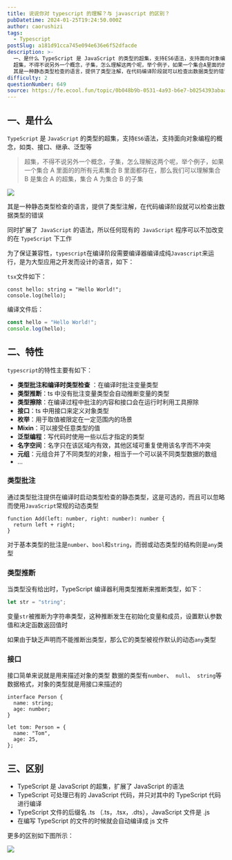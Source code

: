 ```yaml
---
title: 说说你对 typescript 的理解？与 javascript 的区别？
pubDatetime: 2024-01-25T19:24:50.000Z
author: caorushizi
tags:
  - Typescript
postSlug: a181d91cca745e094e636e6f52dfacde
description: >-
  一、是什么 TypeScript 是 JavaScript 的类型的超集，支持ES6语法，支持面向对象编程的概念，如类、接口、继承、泛型等
  超集，不得不说另外一个概念，子集，怎么理解这两个呢，举个例子，如果一个集合A里面的的所有元素集合B里面都存在，那么我们可以理解集合B是集合A的超集，集合A为集合B的子集
  其是一种静态类型检查的语言，提供了类型注解，在代码编译阶段就可以检查出数据类型的错误 同时
difficulty: 2
questionNumber: 649
source: https://fe.ecool.fun/topic/0b048b9b-0531-4a93-b6e7-b0254393abaa
---
```


## 一、是什么

`TypeScript` 是 `JavaScript` 的类型的超集，支持`ES6`语法，支持面向对象编程的概念，如类、接口、继承、泛型等

> 超集，不得不说另外一个概念，子集，怎么理解这两个呢，举个例子，如果一个集合 A 里面的的所有元素集合 B 里面都存在，那么我们可以理解集合 B 是集合 A 的超集，集合 A 为集合 B 的子集

![](https://static.ecool.fun//article/f9a27d35-579d-44b5-abd6-7c82021934cc.png)

其是一种静态类型检查的语言，提供了类型注解，在代码编译阶段就可以检查出数据类型的错误

同时扩展了` JavaScript` 的语法，所以任何现有的` JavaScript` 程序可以不加改变的在 `TypeScript` 下工作

为了保证兼容性，`typescript`在编译阶段需要编译器编译成纯`Javascript`来运行，是为大型应用之开发而设计的语言，如下：

`tsx`文件如下：

```tsx
const hello: string = "Hello World!";
console.log(hello);
```

编译文件后：

```js
const hello = "Hello World!";
console.log(hello);
```

## 二、特性

`typescript`的特性主要有如下：

- **类型批注和编译时类型检查** ：在编译时批注变量类型
- **类型推断**：ts 中没有批注变量类型会自动推断变量的类型
- **类型擦除**：在编译过程中批注的内容和接口会在运行时利用工具擦除
- **接口**：ts 中用接口来定义对象类型
- **枚举**：用于取值被限定在一定范围内的场景
- **Mixin**：可以接受任意类型的值
- **泛型编程**：写代码时使用一些以后才指定的类型
- **名字空间**：名字只在该区域内有效，其他区域可重复使用该名字而不冲突
- **元组**：元组合并了不同类型的对象，相当于一个可以装不同类型数据的数组
- ...

### 类型批注

通过类型批注提供在编译时启动类型检查的静态类型，这是可选的，而且可以忽略而使用`JavaScript`常规的动态类型

```tsx
function Add(left: number, right: number): number {
  return left + right;
}
```

对于基本类型的批注是`number`、`bool`和`string`，而弱或动态类型的结构则是`any`类型

### 类型推断

当类型没有给出时，TypeScript 编译器利用类型推断来推断类型，如下：

```ts
let str = "string";
```

变量`str`被推断为字符串类型，这种推断发生在初始化变量和成员，设置默认参数值和决定函数返回值时

如果由于缺乏声明而不能推断出类型，那么它的类型被视作默认的动态`any`类型

### 接口

接口简单来说就是用来描述对象的类型 数据的类型有`number`、` null`、` string`等数据格式，对象的类型就是用接口来描述的

```tsx
interface Person {
  name: string;
  age: number;
}

let tom: Person = {
  name: "Tom",
  age: 25,
};
```

## 三、区别

- TypeScript 是 JavaScript 的超集，扩展了 JavaScript 的语法
- TypeScript 可处理已有的 JavaScript 代码，并只对其中的 TypeScript 代码进行编译
- TypeScript 文件的后缀名 .ts （.ts，.tsx，.dts），JavaScript 文件是 .js
- 在编写 TypeScript 的文件的时候就会自动编译成 js 文件

更多的区别如下图所示：

![](https://static.ecool.fun//article/3e1fec86-cc9a-435a-8fe7-a3906042df1b.png)
